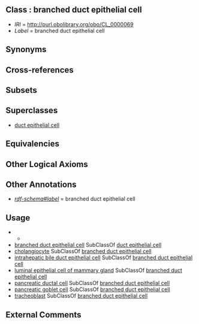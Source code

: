 
## Class : branched duct epithelial cell

 * *IRI* = http://purl.obolibrary.org/obo/CL_0000069
 * *Label* = branched duct epithelial cell

## Synonyms


## Cross-references


## Subsets


## Superclasses

 * [duct epithelial cell](../../CL/68/CL_0000068.md)

## Equivalencies


## Other Logical Axioms


## Other Annotations

 * *[rdf-schema#label](../../el/rdf-schema#label.md)* = branched duct epithelial cell

## Usage

 * -
 * [branched duct epithelial cell](../../CL/69/CL_0000069.md) SubClassOf [duct epithelial cell](../../CL/68/CL_0000068.md)
 * [cholangiocyte](../../CL/88/CL_1000488.md) SubClassOf [branched duct epithelial cell](../../CL/69/CL_0000069.md)
 * [intrahepatic bile duct epithelial cell](../../CL/38/CL_0002538.md) SubClassOf [branched duct epithelial cell](../../CL/69/CL_0000069.md)
 * [luminal epithelial cell of mammary gland](../../CL/26/CL_0002326.md) SubClassOf [branched duct epithelial cell](../../CL/69/CL_0000069.md)
 * [pancreatic ductal cell](../../CL/79/CL_0002079.md) SubClassOf [branched duct epithelial cell](../../CL/69/CL_0000069.md)
 * [pancreatic goblet cell](../../CL/22/CL_1000322.md) SubClassOf [branched duct epithelial cell](../../CL/69/CL_0000069.md)
 * [tracheoblast](../../CL/77/CL_0000377.md) SubClassOf [branched duct epithelial cell](../../CL/69/CL_0000069.md)

## External Comments

